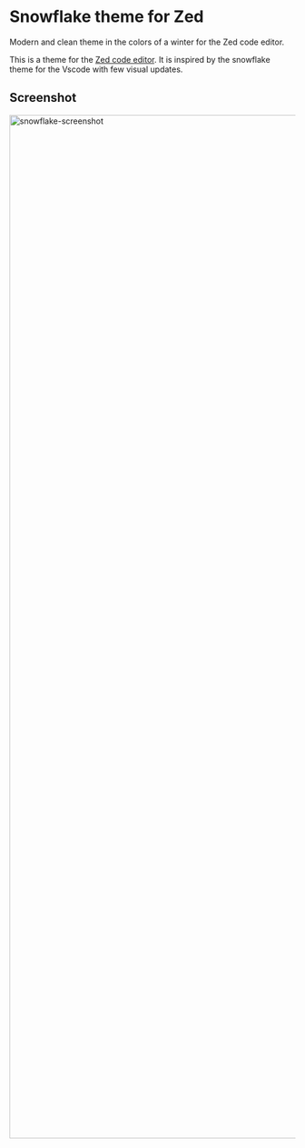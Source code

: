 # Snowflake theme for Zed

Modern and clean theme in the colors of a winter for the Zed code editor.

This is a theme for the [Zed code editor](https://zed.dev/). It is inspired by the snowflake theme for the Vscode with few visual updates.

## Screenshot

<img width="1800" alt="snowflake-screenshot" src="https://github.com/bxxf/snowflake-zed/assets/43238984/17585b18-d3ab-42ed-be92-01ec44c296c3">
